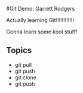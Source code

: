 #Git Demo: Garrett Rodgers

Actually learning Git!!!!!!!!!!!!

Gonna learn some kool stuff!

## Topics
- git pull
- git push
- git clone
- git push